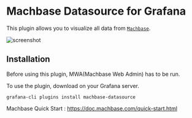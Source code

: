 # Machbase Datasource for Grafana

This plugin allows you to visualize all data from [`Machbase`](https://www.machbase.com/).

![screenshot](http://intra.machbase.com:800/iflux/nfx/uploads/bd9dd44c58d2439d1a297b83cb5ca90a/Machbase_for_Grafana_2.png)


## Installation
Before using this plugin, MWA(Machbase Web Admin) has to be run.

To use the plugin, download on your Grafana server.

```
grafana-cli plugins install machbase-datasource
```


Machbase Quick Start : <https://doc.machbase.com/quick-start.html>